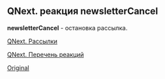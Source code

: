 ## QNext. реакция newsletterCancel

**newsletterCancel** - остановка рассылка.



[QNext. Рассылки](/docs-test/ph/admin/newsletters-about)

[QNext. Перечень реакций](/docs-test/ph/reactions)
  
[Original](https://telegra.ph/QNext-admin-reaction-newsletterCancel-05-08)